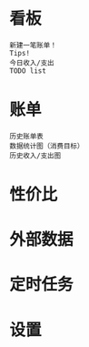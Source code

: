 # 看板
    新建一笔账单！
    Tips!
    今日收入/支出
    TODO list
# 账单
    历史账单表
    数据统计图（消费目标）
    历史收入/支出图
# 性价比

# 外部数据

# 定时任务

# 设置